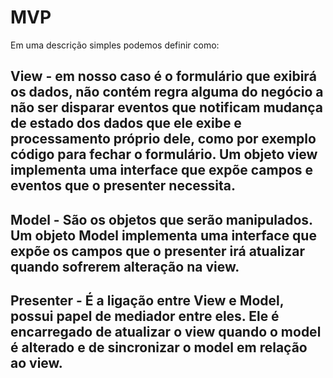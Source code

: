 # MVP


Em uma descrição simples podemos definir como:

View - em nosso caso é o formulário que exibirá os dados, não contém regra alguma do negócio a não ser disparar eventos que notificam mudança de estado dos dados que ele exibe e processamento próprio dele, como por exemplo código para fechar o formulário. Um objeto view implementa uma interface que expõe campos e eventos que o presenter necessita.
---
Model - São os objetos que serão manipulados. Um objeto Model implementa uma interface que expõe os campos que o presenter irá atualizar quando sofrerem alteração na view.
---
Presenter - É a ligação entre View e Model, possui papel de mediador entre eles. Ele é encarregado de atualizar o view quando o model é alterado e de sincronizar o model em relação ao view.
---
